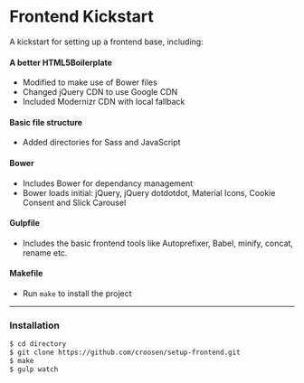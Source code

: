 # Frontend Kickstart

A kickstart for setting up a frontend base, including:

  #### A better HTML5Boilerplate
  - Modified to make use of Bower files
  - Changed jQuery CDN to use Google CDN
  - Included Modernizr CDN with local fallback
  
  #### Basic file structure
  - Added directories for Sass and JavaScript
  
  #### Bower
  - Includes Bower for dependancy management
  - Bower loads initial: jQuery, jQuery dotdotdot, Material Icons, Cookie Consent and Slick Carousel
  
  #### Gulpfile
  - Includes the basic frontend tools like Autoprefixer, Babel, minify, concat, rename etc.
  
  #### Makefile
  - Run `make` to install the project

---

### Installation
```sh
$ cd directory
$ git clone https://github.com/croosen/setup-frontend.git
$ make
$ gulp watch
```
